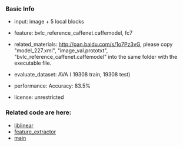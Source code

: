 ### Basic Info
- input: image + 5 local blocks  

- feature: bvlc_reference_caffenet.caffemodel, fc7

- related_materials: http://pan.baidu.com/s/1o7Pz3vG, please copy "model_227.xml", "image_val.prototxt", "bvlc_reference_caffenet.caffemodel" into the same folder with the executable file.

- evaluate_dataset: AVA ( 19308 train, 19308 test)

- performance:  Accuracy: 83.5%

- license: unrestricted

### Related code are here:
- [liblinear](https://github.com/jasonustc/caffe-multigpu/tree/deep_aesth/src/liblinear)
- [feature_extractor](https://github.com/jasonustc/caffe-multigpu/blob/deep_aesth/include/deep_aesth.hpp)
- [main](https://github.com/jasonustc/caffe-multigpu/blob/deep_aesth/tools/deep_aesth.cpp)
